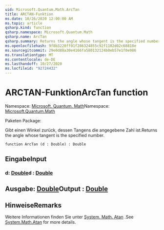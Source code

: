 ```yaml
---
uid: Microsoft.Quantum.Math.ArcTan
title: ARCTAN-Funktion
ms.date: 10/26/2020 12:00:00 AM
ms.topic: article
qsharp.kind: function
qsharp.namespace: Microsoft.Quantum.Math
qsharp.name: ArcTan
qsharp.summary: Returns the angle whose tangent is the specified number.
ms.openlocfilehash: 9f8b3220ff01f286324855c92f1102d02c68818e
ms.sourcegitcommit: 29e0d88a30e4166fa580132124b0eb57e1f0e986
ms.translationtype: MT
ms.contentlocale: de-DE
ms.lasthandoff: 10/27/2020
ms.locfileid: "92724432"
---
```

# <a name="arctan-function"></a><span data-ttu-id="fd28b-102">ARCTAN-Funktion</span><span class="sxs-lookup"><span data-stu-id="fd28b-102">ArcTan function</span></span>

<span data-ttu-id="fd28b-103">Namespace: [Microsoft. Quantum. Math](xref:Microsoft.Quantum.Math)</span><span class="sxs-lookup"><span data-stu-id="fd28b-103">Namespace: [Microsoft.Quantum.Math](xref:Microsoft.Quantum.Math)</span></span>

<span data-ttu-id="fd28b-104">Paketen [](https://nuget.org/packages/)</span><span class="sxs-lookup"><span data-stu-id="fd28b-104">Package: [](https://nuget.org/packages/)</span></span>


<span data-ttu-id="fd28b-105">Gibt einen Winkel zurück, dessen Tangens die angegebene Zahl ist.</span><span class="sxs-lookup"><span data-stu-id="fd28b-105">Returns the angle whose tangent is the specified number.</span></span>

```qsharp
function ArcTan (d : Double) : Double
```


## <a name="input"></a><span data-ttu-id="fd28b-106">Eingabe</span><span class="sxs-lookup"><span data-stu-id="fd28b-106">Input</span></span>

### <a name="d--double"></a><span data-ttu-id="fd28b-107">d: [Double](xref:microsoft.quantum.lang-ref.double)</span><span class="sxs-lookup"><span data-stu-id="fd28b-107">d : [Double](xref:microsoft.quantum.lang-ref.double)</span></span>





## <a name="output--double"></a><span data-ttu-id="fd28b-108">Ausgabe: [Double](xref:microsoft.quantum.lang-ref.double)</span><span class="sxs-lookup"><span data-stu-id="fd28b-108">Output : [Double](xref:microsoft.quantum.lang-ref.double)</span></span>



## <a name="remarks"></a><span data-ttu-id="fd28b-109">Hinweise</span><span class="sxs-lookup"><span data-stu-id="fd28b-109">Remarks</span></span>

<span data-ttu-id="fd28b-110">Weitere Informationen finden Sie unter [System. Math. Atan](https://docs.microsoft.com/dotnet/api/system.math.atan) .</span><span class="sxs-lookup"><span data-stu-id="fd28b-110">See [System.Math.Atan](https://docs.microsoft.com/dotnet/api/system.math.atan) for more details.</span></span>